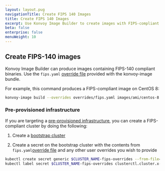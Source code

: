 ```yaml
---
layout: layout.pug
navigationTitle: Create FIPS 140 Images
title: Create FIPS 140 Images
excerpt: Use Konvoy Image Builder to create images with FIPS-compliant binaries
beta: false
enterprise: false
menuWeight: 10
---
```


## Create FIPS-140 images

Konvoy Image Builder can produce images containing FIPS-140 compliant binaries. Use the `fips.yaml` [override file](../../image-builder/override-files/) provided with the konvoy-image bundle.

For example, this command produces a FIPS-compliant image on CentOS 8:

```bash
konvoy-image build --overrides overrides/fips.yaml images/ami/centos-8.yaml
```

### Pre-provisioned infrastructure

If you are targeting a [pre-provisioned infrastructure](../../choose-infrastructure/pre-provisioned/), you can create a FIPS-compliant cluster by doing the following:

1.  Create a [bootstrap cluster](../../choose-infrastructure/pre-provisioned/bootstrap)

1.  Create a secret on the bootstrap cluster with the contents from `fips.yaml`[override file][fips_override] and any other user overrides you wish to provide

```bash
kubectl create secret generic $CLUSTER_NAME-fips-overrides --from-file=overrides.yaml=overrides.yaml
kubectl label secret $CLUSTER_NAME-fips-overrides clusterctl.cluster.x-k8s.io/move=
```

[fips_override]: https://github.com/mesosphere/konvoy-image-builder/blob/main/overrides/fips.yaml
